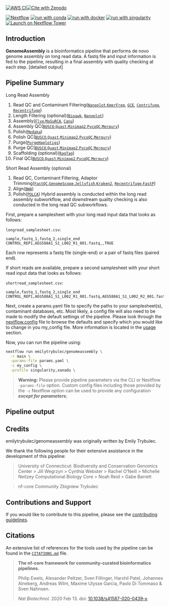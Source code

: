[![AWS CI](https://img.shields.io/badge/CI%20tests-full%20size-FF9900?labelColor=000000&logo=Amazon%20AWS)](https://nf-co.re/genomeassembly/results)[![Cite with Zenodo](http://img.shields.io/badge/DOI-10.5281/zenodo.XXXXXXX-1073c8?labelColor=000000)](https://doi.org/10.5281/zenodo.XXXXXXX)

[![Nextflow](https://img.shields.io/badge/nextflow%20DSL2-%E2%89%A522.10.1-23aa62.svg)](https://www.nextflow.io/)
[![run with conda](http://img.shields.io/badge/run%20with-conda-3EB049?labelColor=000000&logo=anaconda)](https://docs.conda.io/en/latest/)
[![run with docker](https://img.shields.io/badge/run%20with-docker-0db7ed?labelColor=000000&logo=docker)](https://www.docker.com/)
[![run with singularity](https://img.shields.io/badge/run%20with-singularity-1d355c.svg?labelColor=000000)](https://sylabs.io/docs/)
[![Launch on Nextflow Tower](https://img.shields.io/badge/Launch%20%F0%9F%9A%80-Nextflow%20Tower-%234256e7)](https://tower.nf/launch?pipeline=https://github.com/nf-core/genomeassembly)


## Introduction

**GenomeAssembly** is a bioinformatics pipeline that performs de novo genome assembly on long read data. A fastq file and input information is fed to the pipeline, resulting in a final assembly with quality checking at each step. [detailed output]

<!-- TODO nf-core: Include a figure that guides the user through the major workflow steps. Many nf-core
     workflows use the "tube map" design for that. See https://nf-co.re/docs/contributing/design_guidelines#examples for examples.   -->
<!-- TODO nf-core: Fill in short bullet-pointed list of the default steps in the pipeline -->


## Pipeline Summary

Long Read Assembly
1. Read QC and Contaminant Filtering([`Nanoplot`](https://github.com/wdecoster/NanoPlot),[`KmerFreq`](https://github.com/fanagislab/kmerfreq), [`GCE`](https://github.com/fanagislab/GCE), [`Centrifuge`](https://ccb.jhu.edu/software/centrifuge/), [`Recentrifuge`](https://github.com/khyox/recentrifuge))
2. Length Filtering (optional)([`Bioawk`](https://github.com/lh3/bioawk), [`Nanoplot`](https://github.com/wdecoster/NanoPlot))
3. Assembly([`Flye`](https://github.com/fenderglass/Flye),[`MaSuRCA`](https://github.com/alekseyzimin/masurca), [`Canu`](https://github.com/marbl/canu))
4. Assembly QC([`BUSCO`](https://busco.ezlab.org/),[`Quast`](https://quast.sourceforge.net/),[`Minimap2`](https://github.com/lh3/minimap2),[`PycoQC`](https://github.com/a-slide/pycoQC),[`Merqury`](https://github.com/marbl/merqury))
5. Polish([`Medaka`](https://github.com/nanoporetech/medaka))
6. Polish QC([`BUSCO`](https://busco.ezlab.org/),[`Quast`](https://quast.sourceforge.net/),[`Minimap2`](https://github.com/lh3/minimap2),[`PycoQC`](https://github.com/a-slide/pycoQC),[`Merqury`](https://github.com/marbl/merqury))
7. Purge([`PurgeHaplotigs`](https://bitbucket.org/mroachawri/purge_haplotigs/src/master/))
8. Purge QC([`BUSCO`](https://busco.ezlab.org/),[`Quast`](https://quast.sourceforge.net/),[`Minimap2`](https://github.com/lh3/minimap2),[`PycoQC`](https://github.com/a-slide/pycoQC),[`Merqury`](https://github.com/marbl/merqury))
9. Scaffolding (optional)([`RagTag`](https://github.com/malonge/RagTag))
10. Final QC([`BUSCO`](https://busco.ezlab.org/),[`Quast`](https://quast.sourceforge.net/),[`Minimap2`](https://github.com/lh3/minimap2),[`PycoQC`](https://github.com/a-slide/pycoQC),[`Merqury`](https://github.com/marbl/merqury))

Short Read Assembly (optional)
1. Read QC, Contaminant Filtering, Adaptor Trimming([`FastQC`](https://www.bioinformatics.babraham.ac.uk/projects/fastqc/),[`GenomeScope`](http://qb.cshl.edu/genomescope/),[`Jellyfish`](https://github.com/gmarcais/Jellyfish),[`Kraken2`](https://ccb.jhu.edu/software/kraken2/), [`Recentrifuge`](https://github.com/khyox/recentrifuge),[`FastP`](https://github.com/OpenGene/fastp))
2. Align([`BWA`](https://bio-bwa.sourceforge.net/bwa.shtml))
3. Polish([`POLCA`](https://journals.plos.org/ploscompbiol/article?id=10.1371/journal.pcbi.1007981))
Hybrid assembly is conducted within the long read assembly subworkflow, and downstream quality checking is also conducted in the long read QC subworkflows.

First, prepare a samplesheet with your long read input data that looks as follows:

`longread_samplesheet.csv`:

```csv
sample,fastq_1,fastq_2,single_end
CONTROL_REP1,AEG588A1_S1_L002_R1_001.fastq,,TRUE
```

Each row represents a fastq file (single-end) or a pair of fastq files (paired end).

If short reads are available, prepare a second samplesheet with your short read input data that looks as follows:

`shortread_samplesheet.csv`:

```csv
sample,fastq_1,fastq_2,single_end
CONTROL_REP1,AEG588A1_S1_L002_R1_001.fastq,AEG588A1_S1_L002_R2_001.fastq,FALSE
```

Next, create a params.yaml file to specify the paths to your samplesheet(s), contaminant databases, etc. Most likely, a config file will also need to be made to modify the default settings of the pipeline. Please look through the [nextflow.config](nextflow.config) file to browse the defaults and specify which you would like to change in you my_config file. More information is located in the [usage](docs/usage.md) section.

Now, you can run the pipeline using:


```bash
nextflow run emilytrybulec/genomeassembly \
  -r main \
  -params-file params.yaml \
  -c my_config \
  -profile singularity,xanadu \
```

> **Warning:**
> Please provide pipeline parameters via the CLI or Nextflow `-params-file` option. Custom config files including those
> provided by the `-c` Nextflow option can be used to provide any configuration _**except for parameters**_;

## Pipeline output


## Credits

emilytrybulec/genomeassembly was originally written by Emily Trybulec.

We thank the following people for their extensive assistance in the development of this pipeline:

> University of Connecticut:
> Biodiversity and Conservation Genomics Center
     > Jill Wegrzyn
     > Cynthia Webster
     > Rachel O’Neill
     > Michelle Neitzey
> Computational Biology Core
     > Noah Reid
     > Gabe Barrett

> nf-core Community
> Zbigniew Trybulec


## Contributions and Support

If you would like to contribute to this pipeline, please see the [contributing guidelines](.github/CONTRIBUTING.md).

## Citations

<!-- TODO nf-core: Add citation for pipeline after first release. Uncomment lines below and update Zenodo doi and badge at the top of this file. -->
<!-- If you use  nf-core/genomeassembly for your analysis, please cite it using the following doi: [10.5281/zenodo.XXXXXX](https://doi.org/10.5281/zenodo.XXXXXX) -->

<!-- TODO nf-core: Add bibliography of tools and data used in your pipeline -->

An extensive list of references for the tools used by the pipeline can be found in the [`CITATIONS.md`](CITATIONS.md) file.

> **The nf-core framework for community-curated bioinformatics pipelines.**
>
> Philip Ewels, Alexander Peltzer, Sven Fillinger, Harshil Patel, Johannes Alneberg, Andreas Wilm, Maxime Ulysse Garcia, Paolo Di Tommaso & Sven Nahnsen.
>
> _Nat Biotechnol._ 2020 Feb 13. doi: [10.1038/s41587-020-0439-x](https://dx.doi.org/10.1038/s41587-020-0439-x).